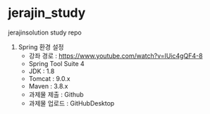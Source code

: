 # jerajin_study
jerajinsolution study repo

1. Spring 환경 설정
   - 강좌 경로 : https://www.youtube.com/watch?v=IUic4gQF4-8
   - Spring Tool Suite 4
   - JDK : 1.8
   - Tomcat : 9.0.x
   - Maven : 3.8.x
   - 과제물 제출 : Github
   - 과제물 업로드 : GitHubDesktop
